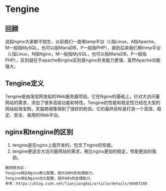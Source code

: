 # Tengine

## 回顾
说起nginx大家都不陌生，以前我们一直用lamp平台（L指Linux，A指Apache，M一般指MySQL，也可以指MariaDB，P一般指PHP），直到后来我们用lnmp平台（L指Linux，N指Nginx，M一般指MySQL，也可以指MariaDB，P一般指PHP），区别就在于apache和nginx区别是nginx并发能力更强，虽然Apache功能强大。

## Tengine定义
Tengine是由淘宝网发起的Web服务器项目。它在Nginx的基础上，针对大访问量网站的需求，添加了很多高级功能和特性。Tengine的性能和稳定性已经在大型的网站如淘宝网，天猫商城等得到了很好的检验。它的最终目标是打造一个高效、稳定、安全、易用的Web平台。

## nginx和tengine的区别
1. tengine是在nginx上面开发的，包含了nginx的性能。
2. tengine更适合大访问量网站的需求，相比nginx更加的稳定，性能更加的强劲。
```
据网络测试：
Tengine相比Nginx默认配置，提升200%的处理能力。
Tengine相比Nginx优化配置，提升60%的处理能力。
参考：https://blog.csdn.net/lianjiangdai/article/details/94907289
```


